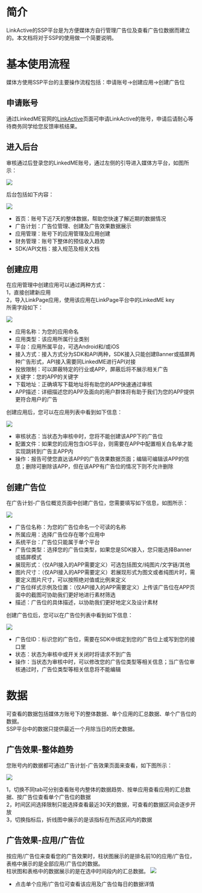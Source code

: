 # 简介
LinkActive的SSP平台是为方便媒体方自行管理广告位及查看广告位数据而建立的。本文档将对于SSP的使用做一个简要说明。

# 基本使用流程
媒体方使用SSP平台的主要操作流程包括：申请账号->创建应用->创建广告位

## 申请账号
通过LinkedME官网的[LinkActive](https://www.linkedme.cc/linkactive.html)页面可申请LinkActive的账号，申请后请耐心等待商务同学给您反馈审核结果。

## 进入后台
审核通过后登录您的LinkedME账号，通过左侧的引导进入媒体方平台，如图所示：

![](/assets/dashboard.png)

后台包括如下内容：<br>

![](/assets/ssp.png)

* 首页：账号下近7天的整体数据，帮助您快速了解近期的数据情况
* 广告计划：广告位管理、创建及广告效果数据展示
* 应用管理：账号下的应用管理及应用创建
* 财务管理：账号下整体的预估收入趋势
* SDK/API文档：接入规范及相关文档

## 创建应用
在应用管理中创建应用可以通过两种方式：  
1，直接创建新应用    
2，导入LinkPage应用，使用该应用在LinkPage平台中的LinkedME key  
所需字段如下：

![](/assets/addapp.png)

* 应用名称：为您的应用命名
* 应用类型：该应用所属行业类别
* 平台：应用所属平台，可选Android和/或iOS
* 接入方式：接入方式分为SDK和API两种，SDK接入只能创建Banner或插屏两种广告形式，API接入需要同LinkedME进行API对接
* 投放限制：可以屏蔽特定的行业或APP，屏蔽后将不展示相关广告
* 关键字：您的APP的关键字
* 下载地址：正确填写下载地址将有助您的APP快速通过审核
* APP描述：详细描述您的APP及面向的用户群体将有助于我们为您的APP提供更符合用户的广告


创建应用后，您可以在应用列表中看到如下信息：

![](/assets/applist.png)

* 审核状态：当状态为审核中时，您将不能创建该APP下的广告位
* 配置文件：如果您的应用包含iOS平台，则需要在APP中配置相关白名单才能实现跳转到广告主APP内
* 操作：报告可使您直达该APP的广告效果数据页面；编辑可编辑该APP的信息；删除可删除该APP，但在该APP有广告位的情况下则不允许删除

## 创建广告位
在广告计划-广告位概览页面中创建广告位，您需要填写如下信息，如图所示：

![](/assets/adposition.png)

* 广告位名称：为您的广告位命名一个可读的名称
* 所属应用：选择广告位存在哪个应用中
* 系统平台：广告位只能属于单个平台
* 广告位类型：选择您的广告位类型，如果您是SDK接入，您只能选择Banner或插屏模式
* 展现形式：（仅API接入的APP需要定义）可选包括图文/纯图片/文字链/其他
* 图片尺寸：（仅API接入的APP需要定义）若展现形式为图文或者纯图片时，需要定义图片尺寸，可以按照绝对值或比例来定义
* 广告位样式示例及位置：（仅API接入的APP需要定义）上传该广告位在APP页面中的截图可协助我们更好地进行素材筛选
* 描述：广告位的具体描述，以协助我们更好地定义及设计素材


创建广告位后，您可以在广告位列表中看到如下信息：

![](/assets/adpositionlist.png)

* 广告位ID：标识您的广告位，需要在SDK中绑定到您的广告位上或写到您的接口里
* 状态：状态为审核中或开关关闭时将请求不到广告
* 操作：当状态为审核中时，可以修改您的广告位类型等相关信息；当广告位审核通过时，广告位类型等相关信息将不能编辑

# 数据
可查看的数据包括媒体方账号下的整体数据、单个应用的汇总数据、单个广告位的数据。  
SSP平台中的数据只提供最近一个月除当日的历史数据。

## 广告效果-整体趋势
您账号内的数据都可通过广告计划-广告效果页面来查看，如下图所示：

![](/assets/data.png)

1，切换不同tab可分别查看账号内整体的数据趋势、按单应用查看应用的汇总数据、按广告位查看单个广告位的数据  
2，时间区间选择限制只能选择查看最近30天的数据，可查看的数据区间会逐步开放  
3，切换指标后，折线图中展示的是该指标在所选区间内的数据

## 广告效果-应用/广告位
按应用/广告位来查看您的广告效果时，柱状图展示的是排名前10的应用/广告位，表格中展示的是全部应用/广告位的数据。  
柱状图和表格中的数据展示的是在选中时间段内的汇总数据。
![](/assets/appdata.png)
* 点击单个应用/广告位可查看该应用及广告位每日的数据详情
